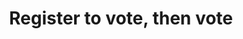 ---
layout: project
title:  "Register to vote, then vote"
featured-image: 
  sm: register-to-vote-tshirt/register-to-vote-tshirt@0.5x.png
  med: register-to-vote-tshirt/register-to-vote-tshirt@0.75x.png
  lg: register-to-vote-tshirt/register-to-vote-tshirt.png
featured-alt: "Photo of Register to Vote T-shirt."
featured-bg: "#d0e2fb"
project-url: "https://www.registertovotethenvote.us/"
excerpt: Pro bono t-shirt design encouraging folks to vote, art direction by [Scott Lederer.](https://scottlederer.com/)
---